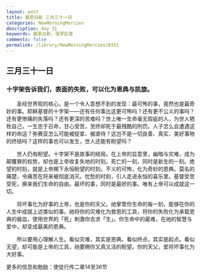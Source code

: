 ```yaml
---
layout: post
title: 晨恩日新 三月三十一日
categories: NewMorningMercies
description: day 31
keywords: 晨恩日新，保罗区普
comments: false
permalink: /library/NewMorningMercies/0331
---
```


## 三月三十一日

### 十字架告诉我们，表面的失败，可以化为恩典与凯旋。


&emsp;&emsp;圣经世界观的核心，是一个令人意想不到的发现：最可怖的事，竟然也是最奇妙的事。耶稣基督的十字架——还有任何事比这更可怖吗？还有更不公义的事吗？还有更惨痛的失落吗？还有更深的苦难吗？世上唯一生命毫无瑕疵的人，为世人牺牲自己，一生忠于召命，甘心受苦，至终却死于最残酷的刑罚。人子怎么会遭遇这样的命运？弥赛亚怎么可能被捉拿、被虐待？这岂不是一切良善、真实、美好事物的终结吗？这样的事也可以发生，世人还能有盼望吗？

&emsp;&emsp;世人仍有盼望。十字架不是故事的结局。在上帝的旨意里，幽暗与灾难，成为颠覆罪的权势，却也是上帝收复失地的时刻。死亡的一刻，同时是新生的一刻。绝望的时刻，就是上帝赐下永恒盼望的时刻。不义的可怖，化为奇妙的恩典。莫名的痛楚，令痛苦在将来被彻底消灭。忧愁的时刻，引人走进永恒的喜乐里。基督受苦受死，换来我们生命的自由。最坏的事，同时是最好的事。唯有上帝可以成就这一切。

&emsp;&emsp;将坏事化为好事的上帝，也是你的天父。祂掌管你生命的每一刻，能够在你的人生中成就上述类似的事。祂将你的灾难化为救恩的工具，将你的失败化为承载恩典的器皿，使用世界的「死」刺激你去求「生」。你生命中的最难，在祂的智慧与爱中，却变成最美的恩典。

&emsp;&emsp;所以要用心理解人生。看似灾难，其实是恩典。看似终点，其实是起点。看似无望，却可能是上帝的工具，祂要赐你又真又活的盼望。你的天父，爱将坏事化为大好事。

更多的信息和勉励：使徒行传二章14至36节